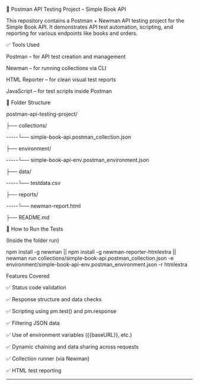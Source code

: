 📘 Postman API Testing Project – Simple Book API

This repository contains a Postman + Newman API testing project for the Simple Book API. It demonstrates API test automation, scripting, and reporting for various endpoints like books and orders.

✅ Tools Used

Postman – for API test creation and management

Newman – for running collections via CLI

HTML Reporter – for clean visual test reports

JavaScript – for test scripts inside Postman

📂 Folder Structure

postman-api-testing-project/

├── collections/

   -----└── simple-book-api.postman_collection.json

├── environment/

   -----└── simple-book-api-env.postman_environment.json

├── data/

   -----└── testdata.csv        

├── reports/

   -----└── newman-report.html

├── README.md

🔧 How to Run the Tests

(Inside the folder run)

npm install -g newman ||
npm install -g newman-reporter-htmlextra || 
newman run collections/simple-book-api.postman_collection.json -e environment/simple-book-api-env.postman_environment.json -r htmlextra

Features Covered

✅ Status code validation

✅ Response structure and data checks

✅ Scripting using pm.test() and pm.response

✅ Filtering JSON data

✅ Use of environment variables ({{baseURL}}, etc.)

✅ Dynamic chaining and data sharing across requests

✅ Collection runner (via Newman)

✅ HTML test reporting

-----------
